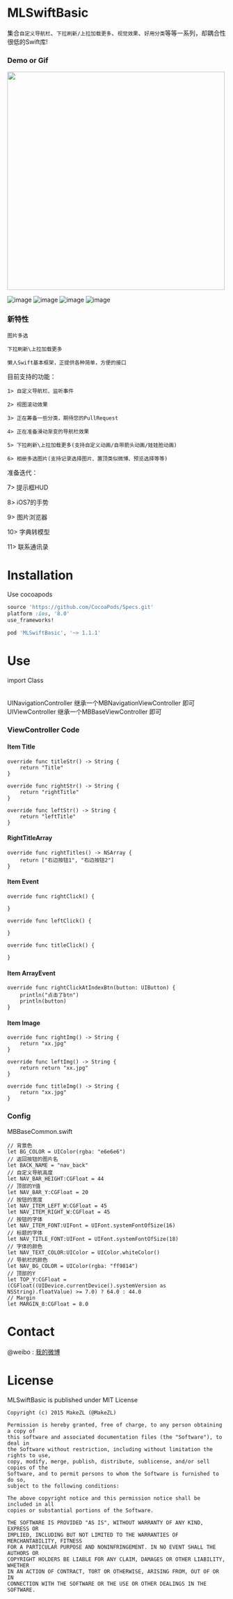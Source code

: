 # MLSwiftBasic
集合`自定义导航栏`、`下拉刷新/上拉加载更多`、`视觉效果`、`好用分类`等等一系列，却耦合性很低的Swift库!

### Demo or Gif
<img src="https://github.com/MakeZL/MLSwiftBasic/blob/master/ScreenShots/Demo_1.png" height="500" />

![image](https://github.com/MakeZL/MLSwiftBasic/blob/master/ScreenShots/Demo_2.gif)
![image](https://github.com/MakeZL/MLSwiftBasic/blob/master/ScreenShots/Demo_3.gif)
![image](https://github.com/MakeZL/MLSwiftBasic/blob/master/ScreenShots/Demo_4.gif)
![image](https://github.com/MakeZL/MLSwiftBasic/blob/master/ScreenShots/Demo3.gif)

### 新特性

`图片多选`

`下拉刷新\上拉加载更多`

`懒人Swift基本框架，正提供各种简单，方便的接口 `

目前支持的功能：

`1> 自定义导航栏、监听事件`

`2> 视图滚动效果`

`3> 正在筹备一些分类，期待您的PullRequest`

`4> 正在准备滑动渐变的导航栏效果`

`5> 下拉刷新\上拉加载更多(支持自定义动画/自带箭头动画/娃娃脸动画)`

`6> 相册多选图片(支持记录选择图片、置顶类似微博、预览选择等等)` 

准备迭代：

7> 提示框HUD

8> iOS7的手势

9> 图片浏览器

10> 字典转模型

11> 联系通讯录


# Installation

Use cocoapods  

``` ruby
source 'https://github.com/CocoaPods/Specs.git'
platform :ios, '8.0'
use_frameworks!

pod 'MLSwiftBasic', '~> 1.1.1'
``` 


# Use
import Class
######  
UINavigationController 继承一个MBNavigationViewController 即可
UIViewController 继承一个MBBaseViewController 即可

### ViewController Code
#### Item Title
	override func titleStr() -> String {
        return "Title"
    }
    
    override func rightStr() -> String {
        return "rightTitle"
    }
    
    override func leftStr() -> String {
        return "leftTitle"
    }

#### RightTitleArray
	override func rightTitles() -> NSArray {
        return ["右边按钮1", "右边按钮2"]
    }
    
#### Item Event
    override func rightClick() {
        
    }
    
    override func leftClick() {
        
    } 
    
    override func titleClick() {
        
    }
    
#### Item ArrayEvent
	override func rightClickAtIndexBtn(button: UIButton) {
        println("点击了btn")
        println(button)
    }
#### Item Image
	override func rightImg() -> String {
        return "xx.jpg"
    }
    
    override func leftImg() -> String {
        return return "xx.jpg"
    }
    
    override func titleImg() -> String {
        return "xx.jpg"
    }

### Config
MBBaseCommon.swift

    // 背景色
    let BG_COLOR = UIColor(rgba: "e6e6e6")
 	// 返回按钮的图片名
	let BACK_NAME = "nav_back"
	// 自定义导航高度
	let NAV_BAR_HEIGHT:CGFloat = 44
	// 顶部的Y值
	let NAV_BAR_Y:CGFloat = 20
	// 按钮的宽度
	let NAV_ITEM_LEFT_W:CGFloat = 45
	let NAV_ITEM_RIGHT_W:CGFloat = 45
	// 按钮的字体
	let NAV_ITEM_FONT:UIFont = UIFont.systemFontOfSize(16)
	// 标题的字体
	let NAV_TITLE_FONT:UIFont = UIFont.systemFontOfSize(18)
	// 字体的颜色
	let NAV_TEXT_COLOR:UIColor = UIColor.whiteColor()
	// 导航栏的颜色
	let NAV_BG_COLOR = UIColor(rgba: "ff9814")
	// 顶部的Y
	let TOP_Y:CGFloat = 	(CGFloat((UIDevice.currentDevice().systemVersion as NSString).floatValue) >= 7.0) ? 64.0 : 44.0
	// Margin
	let MARGIN_8:CGFloat = 8.0

# Contact
@weibo : [我的微博](http://weibo.com/makezl/)

# License

MLSwiftBasic is published under MIT License

    Copyright (c) 2015 MakeZL (@MakeZL)
    
    Permission is hereby granted, free of charge, to any person obtaining a copy of
    this software and associated documentation files (the "Software"), to deal in
    the Software without restriction, including without limitation the rights to use,
    copy, modify, merge, publish, distribute, sublicense, and/or sell copies of the
    Software, and to permit persons to whom the Software is furnished to do so,
    subject to the following conditions:
    
    The above copyright notice and this permission notice shall be included in all
    copies or substantial portions of the Software.
    
    THE SOFTWARE IS PROVIDED "AS IS", WITHOUT WARRANTY OF ANY KIND, EXPRESS OR
    IMPLIED, INCLUDING BUT NOT LIMITED TO THE WARRANTIES OF MERCHANTABILITY, FITNESS
    FOR A PARTICULAR PURPOSE AND NONINFRINGEMENT. IN NO EVENT SHALL THE AUTHORS OR
    COPYRIGHT HOLDERS BE LIABLE FOR ANY CLAIM, DAMAGES OR OTHER LIABILITY, WHETHER
    IN AN ACTION OF CONTRACT, TORT OR OTHERWISE, ARISING FROM, OUT OF OR IN
    CONNECTION WITH THE SOFTWARE OR THE USE OR OTHER DEALINGS IN THE SOFTWARE.